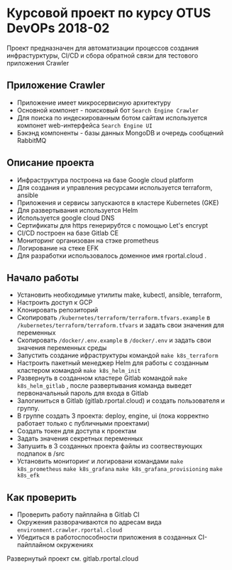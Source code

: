 # Курсовой проект по курсу OTUS DevOPs 2018-02
Проект предназначен для автоматизации процессов создания инфрастурктуры, CI/CD и сбора обратной связи для тестового приложения Crawler

## Приложение Crawler
- Приложение имеет микросервисную архитектуру
 - Основной компонет - поисковый бот `Search Engine Crawler` 
 - Для поиска по индескированным ботом сайтам используется компонет web-интерфейса `Search Engine UI`
 - Бэкэнд компоненты -  базы данных MongoDB и очередь сообщений RabbitMQ

## Описание проекта

 - Инфраструктура построена на базе Google cloud platform
 - Для создания и управления ресурсами используется terraform, ansible
 - Приложения и сервисы запускаются в кластере Kubernetes (GKE)
 - Для развертывания используется Helm
 - Используется google cloud DNS 
 - Сертификаты для https генерирубтся с помощью Let's encrypt
 - CI/CD построен на базе Gitlab CE
 - Мониторинг организован на стэке prometheus
 - Логирование на стеке EFK
 - Для разработки использовалось доменное имя rportal.cloud .

## Начало работы
 - Установить необходимые утилиты make, kubectl, ansible, terraform, 
 - Настроить доступ к GCP
 - Клонировать репозиторий
 - Скопировать `/kubernetes/terraform/terraform.tfvars.example` в `/kubernetes/terraform/terraform.tfvars` и задать свои значения для переменных
 - Скопировать `/docker/.env.example` в `/docker/.env` и задать свои значения переменных среды
 - Запустить создание ифраструктуры  командой `make k8s_terraform` 
 - Настроить пакетный менеджер Helm для работы с созданным кластером командой `make k8s_helm_init`
 - Развернуть в созданном кластере Gitlab командой `make k8s_helm_gitlab` , после  развертывания команда выведет первоначальный пароль для входа в Gitlab
 - Залогиниться в  Gitlab  (gitlab.rportal.cloud) и создать пользователя и группу. 
 - В группе создать 3 проекта: deploy, engine, ui (пока корректно работает только с публичными проектами)
 - Создать токен для доступа к проектам
 - Задать значения секретных переменных
 - Запушить в 3 созданных проекта файлы из соотвествующих подпапок в /src
 - Установить мониторинг и логировани командами `make k8s_prometheus` `make k8s_grafana` `make k8s_grafana_provisioning` `make k8s_efk`

## Как проверить
 - Проверить работу пайплайна в Gitlab CI
 - Окружения разворачиваются по адресам вида `environment.crawler.rportal.cloud`
 - Убедиться в работоспособности приложения в созданных CI-пайплайном  окружениях
 
 Развернутый проект см. gitlab.rportal.cloud
 
